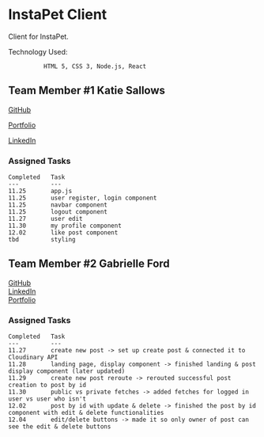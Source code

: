 
# InstaPet Client

Client for InstaPet.

Technology Used:

              HTML 5, CSS 3, Node.js, React

## Team Member #1  Katie Sallows

[GitHub](https://github.com/ksallows)

[Portfolio](https://ksallows.github.io/)

[LinkedIn](https://www.linkedin.com/in/katie-sallows-b7b6b6222/)

### Assigned Tasks

    Completed   Task
    ---         ---
    11.25       app.js
    11.25       user register, login component
    11.25       navbar component
    11.25       logout component
    11.27       user edit
    11.30       my profile component
    12.02       like post component
    tbd         styling
 

## Team Member #2  Gabrielle Ford

[GitHub](https://github.com/gabrielleford)  
[LinkedIn](https://www.linkedin.com/in/gabrielle-f-293251221/)  
[Portfolio](https://gabrielleford.github.io/)

### Assigned Tasks

    Completed   Task
    ---         ---
    11.27       create new post -> set up create post & connected it to Cloudinary API
    11.28       landing page, display component -> finished landing & post display component (later updated)
    11.29       create new post reroute -> rerouted successful post creation to post by id
    11.30       public vs private fetches -> added fetches for logged in user vs user who isn't
    12.02       post by id with update & delete -> finished the post by id component with edit & delete functionalities
    12.04       edit/delete buttons -> made it so only owner of post can see the edit & delete buttons
